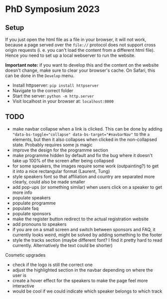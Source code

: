 # PhD Symposium 2023

## Setup

If you just open the html file as a file in your browser, it will not work, because a page served over the `file://` protocol does not support cross origin requests (i. e. you can't load the content from a different html file). Hence you need to set up a local webserver to run the website.

**Important note:** if you want to develop this and the content on the website doesn't change, make sure to clear your browser's cache. On Safari, this can be done in the `Develop` menu.

- Install httpserver: `pip install httpserver`
-  Navigate to the correct folder
- Start the server: `python -m http.server`
- Visit localhost in your browser at: `localhost:8000`

## TODO
- make navbar collapse when a link is clicked. This can be done by adding `"data-bs-toggle="collapse" data-bs-target="#navbarNav"` to the `a` elements, but then it also collapses when clicked in the non-collapsed state. Probably requires some js magic
- improve the design for the programme section
- make programme hidden by default and fix the bug where it doesn't take up 100% of the screen after being collapsed
- for some speakers, the images require some work (outpainting?) to get it into a nice rectangular format (Laurent, Tung)
- style speakers font so that affiliation and country are separated more clearly, could also be made smaller
- add pop-ups (or something similar) when users click on a speaker to get more info
- populate speakers
- populate programme
- populate faq
- populate sponsors
- make the register button redirect to the actual registration website
- add pronouns to speakers
- if you are on a small screen and switch between sponsors and FAQ, it currently looks weird, might be solved by adding something to the footer
- style the tracks section (maybe different font? I find it pretty hard to read currently. Alternatively the text could be shorter)

Cosmetic upgrades
- check if the logo is still the correct one
- adjust the highlighted section in the navbar depending on where the user is
- create a hover effect for the speakers to make the page feel more interactive
- would be cool if we could indicate which speaker belongs to which track
